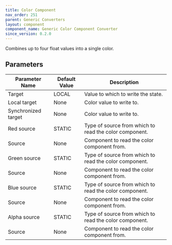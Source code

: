 ```yaml
---
title: Color Component
nav_order: 251
parent: Generic Converters
layout: component
component_name: Generic Color Component Converter
since_version: 0.2.0
---
```


Combines up to four float values into a single color.

## Parameters

| Parameter Name      | Default Value | Description                                            |
|---------------------|---------------|--------------------------------------------------------|
| Target              | LOCAL         | Value to which to write the state.                     |
| Local target        | None          | Color value to write to.                               |
| Synchronized target | None          | Color value to write to.                               |
| Red source          | STATIC        | Type of source from which to read the color component. |
| Source              | None          | Component to read the color component from.            |
| Green source        | STATIC        | Type of source from which to read the color component. |
| Source              | None          | Component to read the color component from.            |
| Blue source         | STATIC        | Type of source from which to read the color component. |
| Source              | None          | Component to read the color component from.            |
| Alpha source        | STATIC        | Type of source from which to read the color component. |
| Source              | None          | Component to read the color component from.            |